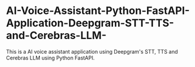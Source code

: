 # AI-Voice-Assistant-Python-FastAPI-Application-Deepgram-STT-TTS-and-Cerebras-LLM-
This is a AI voice assistant application using Deepgram's STT, TTS and Cerebras LLM using Python FastAPI.



